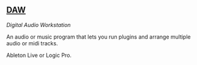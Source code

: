 ## [DAW](#daw)
*Digital Audio Workstation*

An audio or music program that lets you run plugins and arrange multiple audio or midi tracks.

Ableton Live or Logic Pro.